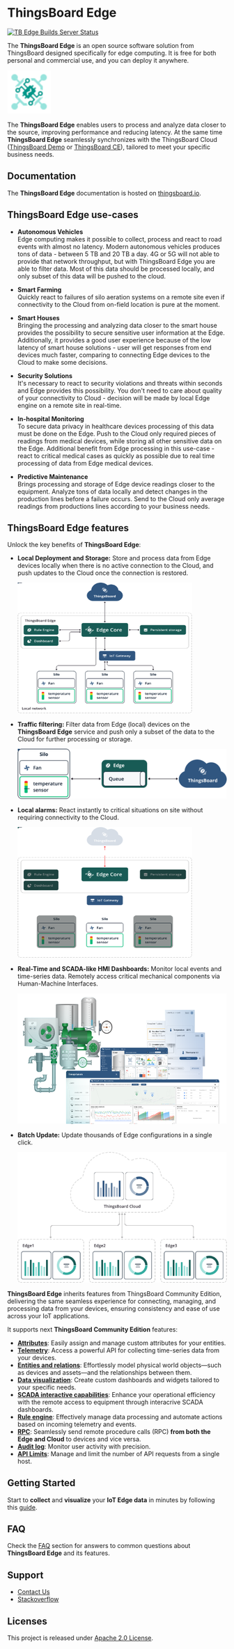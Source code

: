 # ThingsBoard Edge
[![TB Edge Builds Server Status](https://img.shields.io/teamcity/build/e/Edge_Build?server=https%3A%2F%2Fbuilds.thingsboard.io&style=flat&logo=data%3Aimage%2Fpng%3Bbase64%2CiVBORw0KGgoAAAANSUhEUgAAACYAAAAmCAYAAACoPemuAAABbmlDQ1BpY2MAACiRdZG9S8NQFMVPW6VaKx10KOKQoYpDC0VBHLUOXYqUWsGqS%2FKatEKShpcUKa6Ci0PBQXTxa%2FA%2F0FVwVRAERRBxdPZrkRLvawot0r5wc3%2Bc987l5QTwZ3Rm2H1JwDAdnkunpNXCmhR8RwhRDIqSmW0tZLMZ9Fw%2Fj%2FCJ%2FpAQs3qf67qGiqrNAN8A8SyzuEM8T5zZcizBe8SjrCwXiU%2BI45wuSHwrdMXjN8Elj78E83xuEfCLmVKpg5UOZmVuEE8Rxwy9ylr3EV8SVs2VZepjVOOwkUMaKUhQUMUmdDhIUDcps%2B6%2BZNO3hAp5GL0t1MDJUUKZvHFSqzRVpa6RrtKjoyZy%2F5%2Bnrc1Me9PDKaD%2F1XU%2FJ4DgPtCou%2B7vqes2zoDAC3Bttv0Vymnum%2FR6W4sdA5Ed4PKmrSkHwNUuEH22ZC43pQCVX9OAjwtguACM3AOhdS%2Br1j7On4D8Nv2iO%2BDwCJik85GNP7aVZ%2BhXE%2FB8AAAACXBIWXMAAA9hAAAPYQGoP6dpAAAEUElEQVRYR8WYW4hOURTHZ9zvdyW5paHIRLmXGkSjlOTBg9L3ICNSxAMexgtvFOVBKUQeCHlxS4wHyaVQ3jTkfhnTuOR%2B%2Ffz%2Bp3U%2B%2B9uzP3O%2B48iu%2F%2Byz19l7rf9Ze%2B%2B11jcVFSlbPp8fCo6DV%2BAu2ADap1SXzTIIdAf3wDuwF5wHaluysZBSCwRyRmSOVPBcCY6A96BdSrVFy9IqGWZarqmvrKzM010H3UH%2FLIil0oFXas1jJ%2BQhMBDcBvdTKQws6pBS0URbt5C%2BCfSU48CilPr%2Bfhle2WTe0o3UWdsHtoHqv9eeUgPGDxipo%2FRpvZ3S%2Bh%2BWQeYr%2BPxfvRPiB6HxoMkw1p%2BDfBDo4coZzwIds3eTpxEjY0PkkNVYHLtDP9ji2w7b%2BnmZEkPpfvADzPC8UETOIWU88iK32wZ76HVjs2ko22iKP9C%2FBpNKkHtpnopJuf3BmBR9Z7CkrG1lsnJfDtQDBc%2BYlG7fKPCwBLnlHpu3jE85smhbjdQZk49L5Domq0pQQvbbMQRRSKAf6ZNjXAOUG9221uYvQNhiL0TurD2vTkTKlChQqkqYA3qCw6Yk522dS251gNRHZH3iNTxv9khvTkzKiKme2usoVO5rBvsC4UDkngS8K9FjMAJ0AwoRvjcLtzUJQVUXr8BwFMU3R9WBcl9LQMFQZAWveO%2BHMFYSVynUCFRpuG00g4siHiKGXIXA70KTgSpPNdVT64GqhC%2BgKPcxrgl4IXbeNx4awBowyHbiWcCzb5AVlUWM54P7Nlde3hoR1B%2BwxTGqSfO98zWgBCmdqxzoa2S0jQvBoRKkpnh6q80JcsY6IOeobSjMM4IDS7hZMehGwNhTIzSddyfBp8AciRQHJwfO7Hbkyr2RXXpVwirTGwsVLFXoD9AcIob8C%2FK54Jb3XjGqCllvIC93Ca1H9hV8Drzrh%2BwdiM6zVcIPeeyfuLRmkS7JFX2YZ2A240vgW8DwG2RLTX6Bj%2FBrtsu8GwAUshSqdHEWg4YSH9hazKI4IaswvOls2WHbhqveNuqgR9tHr9z6Aih9ReTou4Jzga1XsNftb7sxcZopiBIy6OeQ003SWVFOdVudq5kXYxxyk4zUT%2Fo6oDSodJgDfpgpTZDJCrozRcq%2BVpdBaUaK%2FSZPKQir92%2BhyD0HCkdau6JttyScgTKROm1slOzdbRWZqaAKKBMUtjNWj2wC0E3cldBksmkoVJxSixIyvbZVoSQi5RCIybUqmZJZKnMWxrWtSi%2BFxrgT6OWrcjwncjPLNPVvp0NoHFDg%2Ff5vLZWhHTJxSNBB31nG0mynYly5T6FDsW4ZUJwSqZXZWipDG8ZVJSgM6MapnovbqjLUZD8VFg%2BAqgTVVbogcaVQm721hBqNjDy0zgkXyn1q9QnVFE1LnMTbUK4E%2FwEouMaVcBzTHqUhltkaCKnyVFM9pX9%2F6geO%2FjebPPdlxqY4yKoSVpneCPQDRz%2F%2FklUJAUK%2FANSuR8d2qw90AAAAAElFTkSuQmCC&label=TB%20Edge%20server&labelColor=009688)](https://builds.thingsboard.io/buildConfiguration/Edge_Build?mode=builds#all-projects)

The **ThingsBoard Edge** is an open source software solution from ThingsBoard designed specifically for edge computing. It is free for both personal and commercial use, and you can deploy it anywhere. 

<img src="./img/thingsboard-e-icon.png?raw=true" width="100" height="100">

The **ThingsBoard Edge** enables users to process and analyze data closer to the source, improving performance and reducing latency. At the same time **ThingsBoard Edge** seamlessly synchronizes with the ThingsBoard Cloud ([ThingsBoard Demo](https://demo.thingsboard.io/) or [ThingsBoard CE](https://github.com/thingsboard/thingsboard)), tailored to meet your specific business needs.


## Documentation

The **ThingsBoard Edge** documentation is hosted on [thingsboard.io](https://thingsboard.io/docs/edge/).

## ThingsBoard Edge use-cases

- **Autonomous Vehicles**
<br>Edge computing makes it possible to collect, process and react to road events with almost no latency. Modern autonomous vehicles produces tons of data - between 5 TB and 20 TB a day. 4G or 5G will not able to provide that network throughput, but with ThingsBoard Edge you are able to filter data. Most of this data should be processed locally, and only subset of this data will be pushed to the cloud.

- **Smart Farming**
<br>Quickly react to failures of silo aeration systems on a remote site even if connectivity to the Cloud from on-field location is pure at the moment.

- **Smart Houses**
<br>Bringing the processing and analyzing data closer to the smart house provides the possibility to secure sensitive user information at the Edge. Additionally, it provides a good user experience because of the low latency of smart house solutions - user will get responses from end devices much faster, comparing to connecting Edge devices to the Cloud to make some decisions. 

- **Security Solutions**
<br>It's necessary to react to security violations and threats within seconds and Edge provides this possibility. You don't need to care about quality of your connectivity to Cloud - decision will be made by local Edge engine on a remote site in real-time. 

- **In-hospital Monitoring**
<br>To secure data privacy in healthcare devices processing of this data must be done on the Edge. Push to the Cloud only required pieces of readings from medical devices, while storing all other sensitive data on the Edge. 
Additional benefit from Edge processing in this use-case - react to critical medical cases as quickly as possible due to real time processing of data from Edge medical devices.

- **Predictive Maintenance**
<br>Brings processing and storage of Edge device readings closer to the equipment. Analyze tons of data locally and detect changes in the production lines before a failure occurs. Send to the Cloud only average readings from productions lines according to your business needs.

## ThingsBoard Edge features

Unlock the key benefits of **ThingsBoard Edge**:

 - **Local Deployment and Storage:** Store and process data from Edge devices locally when there is no active connection to the Cloud, and push updates to the Cloud once the connection is restored.
 
   <img src="/img/local-deployment.svg" alt="ALocal Deployment and Storage" width="400" height="300">

 - **Traffic filtering:** Filter data from Edge (local) devices on the **ThingsBoard Edge** service and push only a subset of the data to the Cloud for further processing or storage.

   <img src="/img/data-filtering.svg" alt="Traffic filtering">
 
 - **Local alarms:** React instantly to critical situations on site without requiring connectivity to the Cloud.
 
   <img src="/img/local-alarms.svg" alt="Local alarms" width="400" height="300">

 - **Real-Time and SCADA-like HMI Dashboards:** Monitor local events and time-series data. Remotely access critical mechanical components via Human-Machine Interfaces.

   <img src="/img/dashboard.png" alt="Local alarms" width="600" height="300">
  
 - **Batch Update:** Update thousands of Edge configurations in a single click.
   
   <img src="/img/batch-update.png" alt="Batch Update" width="500" height="300">
 
**ThingsBoard Edge** inherits features from ThingsBoard Community Edition, delivering the same seamless experience for connecting, managing, and processing data from your devices, ensuring consistency and ease of use across your IoT applications.  

It supports next **ThingsBoard Community Edition** features:
 * [**Attributes**](https://thingsboard.io/docs/user-guide/attributes/): Easily assign and manage custom attributes for your entities.
 * [**Telemetry**](https://thingsboard.io/docs/user-guide/telemetry/): Access a powerful API for collecting time-series data from your devices.
 * [**Entities and relations**](https://thingsboard.io/docs/user-guide/entities-and-relations/): Effortlessly model physical world objects—such as devices and assets—and the relationships between them.
 * [**Data visualization**](https://thingsboard.io/docs/guides#AnchorIDDataVisualization): Create custom dashboards and widgets tailored to your specific needs.
 * [**SCADA interactive capabilities**](https://thingsboard.io/docs/user-guide/scada/): Enhance your operational efficiency with the remote access to equipment through interacrive SCADA dashboards.
 * [**Rule engine**](https://thingsboard.io/docs/user-guide/rule-engine-2-0/re-getting-started/): Effectively manage data processing and automate actions based on incoming telemetry and events.
 * [**RPC**](https://thingsboard.io/docs/user-guide/rpc/): Seamlessly send remote procedure calls (RPC) **from both the Edge and Cloud** to devices and vice versa.
 * [**Audit log**](https://thingsboard.io/docs/user-guide/audit-log/): Monitor user activity with precision.
 * [**API Limits**](https://thingsboard.io/docs/user-guide/api-limits/): Manage and limit the number of API requests from a single host.

## Getting Started

Start to **collect** and **visualize** your **IoT Edge data** in minutes by following this [guide](https://thingsboard.io/docs/edge/getting-started/).

## FAQ

Check the [FAQ](https://thingsboard.io/docs/edge/faq/) section for answers to common questions about **ThingsBoard Edge** and its features.

## Support 
 - [Contact Us](https://thingsboard.io/docs/contact-us/)
 - [Stackoverflow](http://stackoverflow.com/questions/tagged/thingsboard)

## Licenses

This project is released under [Apache 2.0 License](./LICENSE).
